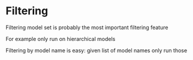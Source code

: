 # Filtering

Filtering model set is probably the most important filtering feature

For example only run on hierarchical models

Filtering by model name is easy: given list of model names only run those
